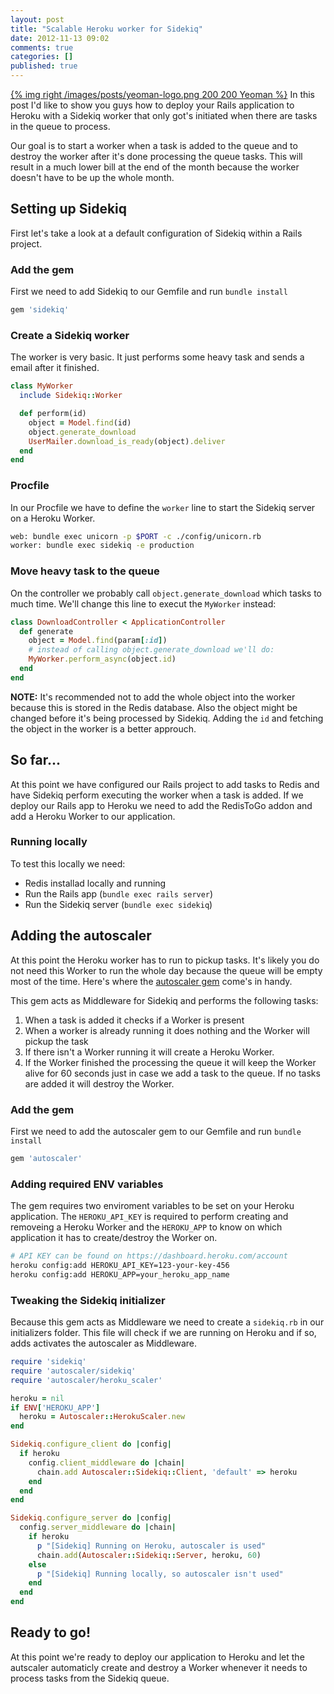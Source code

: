 ```yaml
---
layout: post
title: "Scalable Heroku worker for Sidekiq"
date: 2012-11-13 09:02
comments: true
categories: []
published: true
---
```


[{% img right /images/posts/yeoman-logo.png 200 200 Yeoman %}](/blog/2012/06/22/integrate-travis-ci-into-grunt/) In this post I'd like to show you guys how to deploy your Rails application to Heroku with a Sidekiq worker that only got's initiated when there are tasks in the queue to process.

Our goal is to start a worker when a task is added to the queue and to destroy the worker after it's done processing the queue tasks. This will result in a much lower bill at the end of the month because the worker doesn't have to be up the whole month.

<!-- more -->

## Setting up Sidekiq

First let's take a look at a default configuration of Sidekiq within a Rails project.

### Add the gem

First we need to add Sidekiq to our Gemfile and run `bundle install`

``` ruby Gemfile
gem 'sidekiq'
```

### Create a Sidekiq worker

The worker is very basic. It just performs some heavy task and sends a email after it finished.

``` ruby app/workers/my_worker.rb
class MyWorker
  include Sidekiq::Worker

  def perform(id)
    object = Model.find(id)
    object.generate_download
    UserMailer.download_is_ready(object).deliver
  end
end
```

### Procfile

In our Procfile we have to define the `worker` line to start the Sidekiq server on a Heroku Worker.

``` bash Procfile
web: bundle exec unicorn -p $PORT -c ./config/unicorn.rb
worker: bundle exec sidekiq -e production
```

### Move heavy task to the queue

On the controller we probably call `object.generate_download` which tasks to much time. We'll change this line to execut the `MyWorker` instead:

``` ruby app/controllers/download_controller.rb
class DownloadController < ApplicationController
  def generate
    object = Model.find(param[:id])
    # instead of calling object.generate_download we'll do:
    MyWorker.perform_async(object.id)
  end
end
```

**NOTE:** It's recommended not to add the whole object into the worker because this is stored in the Redis database. Also the object might be changed before it's being processed by Sidekiq. Adding the `id` and fetching the object in the worker is a better approuch.

## So far...

At this point we have configured our Rails project to add tasks to Redis and have Sidekiq perform executing the worker when a task is added. If we deploy our Rails app to Heroku we need to add the RedisToGo addon and add a Heroku Worker to our application.

### Running locally

To test this locally we need:

- Redis installad locally and running
- Run the Rails app (`bundle exec rails server`)
- Run the Sidekiq server (`bundle exec sidekiq`)

## Adding the autoscaler

At this point the Heroku worker has to run to pickup tasks. It's likely you do not need this Worker to run the whole day because the queue will be empty most of the time. Here's where the [autoscaler gem](http://github.com/JustinLove/autoscaler/) come's in handy.

This gem acts as Middleware for Sidekiq and performs the following tasks:

1. When a task is added it checks if a Worker is present
2. When a worker is already running it does nothing and the Worker will pickup the task
3. If there isn't a Worker running it will create a Heroku Worker.
4. If the Worker finished the processing the queue it will keep the Worker alive for 60 seconds just in case we add a task to the queue. If no tasks are added it will destroy the Worker.

### Add the gem

First we need to add the autoscaler gem to our Gemfile and run `bundle install`

``` ruby Gemfile
gem 'autoscaler'
```

### Adding required ENV variables

The gem requires two enviroment variables to be set on your Heroku application. The `HEROKU_API_KEY` is required to perform creating and removeing a Heroku Worker and the `HEROKU_APP` to know on which application it has to create/destroy the Worker on.

``` bash
# API KEY can be found on https://dashboard.heroku.com/account
heroku config:add HEROKU_API_KEY=123-your-key-456
heroku config:add HEROKU_APP=your_heroku_app_name
```

### Tweaking the Sidekiq initializer

Because this gem acts as Middleware we need to create a `sidekiq.rb` in our initializers folder. This file will check if we are running on Heroku and if so, adds activates the autoscaler as Middleware.

``` ruby app/config/initializers/sidekiq.rb
require 'sidekiq'
require 'autoscaler/sidekiq'
require 'autoscaler/heroku_scaler'

heroku = nil
if ENV['HEROKU_APP']
  heroku = Autoscaler::HerokuScaler.new
end

Sidekiq.configure_client do |config|
  if heroku
    config.client_middleware do |chain|
      chain.add Autoscaler::Sidekiq::Client, 'default' => heroku
    end
  end
end

Sidekiq.configure_server do |config|
  config.server_middleware do |chain|
    if heroku
      p "[Sidekiq] Running on Heroku, autoscaler is used"
      chain.add(Autoscaler::Sidekiq::Server, heroku, 60)
    else
      p "[Sidekiq] Running locally, so autoscaler isn't used"
    end
  end
end
```

## Ready to go!

At this point we're ready to deploy our application to Heroku and let the autscaler automaticly create and destroy a Worker whenever it needs to process tasks from the Sidekiq queue.
